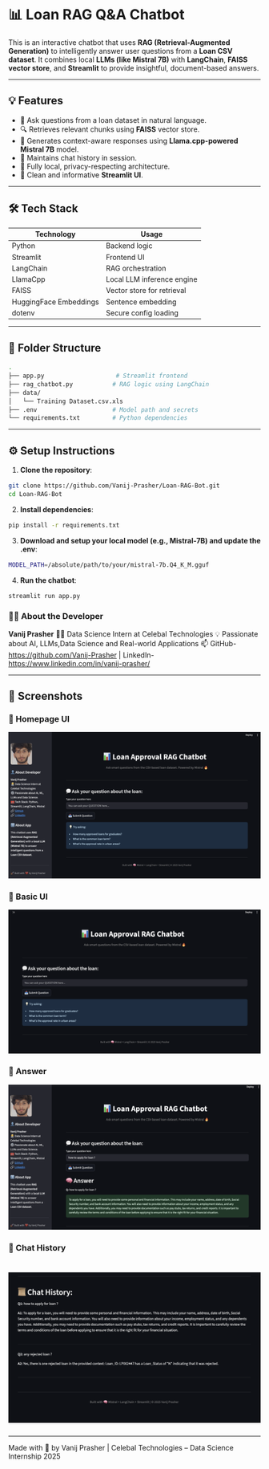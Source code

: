 
# 📊 Loan RAG Q&A Chatbot

This is an interactive chatbot that uses **RAG (Retrieval-Augmented Generation)** to intelligently answer user questions from a **Loan CSV dataset**. It combines local **LLMs (like Mistral 7B)** with **LangChain**, **FAISS vector store**, and **Streamlit** to provide insightful, document-based answers.

---

## 💡 Features

- 💬 Ask questions from a loan dataset in natural language.
- 🔍 Retrieves relevant chunks using **FAISS** vector store.
- 🧠 Generates context-aware responses using **Llama.cpp-powered Mistral 7B** model.
- 📜 Maintains chat history in session.
- 📁 Fully local, privacy-respecting architecture.
- 🎨 Clean and informative **Streamlit UI**.

---

## 🛠️ Tech Stack

| Technology             | Usage                        |
|------------------------|------------------------------|
| Python                 | Backend logic                |
| Streamlit              | Frontend UI                  |
| LangChain              | RAG orchestration            |
| LlamaCpp               | Local LLM inference engine   |
| FAISS                  | Vector store for retrieval   |
| HuggingFace Embeddings | Sentence embedding           |
| dotenv                 | Secure config loading        |

---

## 📂 Folder Structure

```bash
.
├── app.py                    # Streamlit frontend
├── rag_chatbot.py           # RAG logic using LangChain
├── data/
│   └── Training Dataset.csv.xls
├── .env                     # Model path and secrets
└── requirements.txt         # Python dependencies
```
---

## ⚙️ Setup Instructions

1. **Clone the repository**:

```bash
git clone https://github.com/Vanij-Prasher/Loan-RAG-Bot.git
cd Loan-RAG-Bot
```
2.	**Install dependencies**:
```bash
pip install -r requirements.txt
```
3.	**Download and setup your local model (e.g., Mistral-7B) and update the .env**:
```bash
MODEL_PATH=/absolute/path/to/your/mistral-7b.Q4_K_M.gguf
```
4.	**Run the chatbot**:
```bash
streamlit run app.py
```
### 🙋‍♂️ **About the Developer**

**Vanij Prasher**
👨‍💻 Data Science Intern at Celebal Technologies
💡 Passionate about AI, LLMs,Data Science and Real-world Applications
📫 GitHub- https://github.com/Vanij-Prasher | LinkedIn- https://www.linkedin.com/in/vanij-prasher/

---

## 📸 Screenshots

### 🔹 Homepage UI
![UI Screenshot](Screenshorts/Homepage.png)

### 🔹 Basic UI
![Basic UI](Screenshorts/Basic-UI.png)

### 🔹 Answer
![Answer ](Screenshorts/Answer.png)

### 🔹 Chat History
![Chat History](Screenshorts/Chat-History.png)
=======


---

Made with 💙 by Vanij Prasher | Celebal Technologies – Data Science Internship 2025

